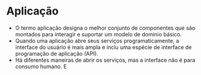 # Aplicação

- O termo aplicação designa o melhor conjunto de componentes que são montados para interagir e suportar um modelo de dominio básico.
- Quando uma aplicação abre seus serviços programaticamente, a interface do usuário é mais ampla e inclu uma espécie de interface de programação de aplicação (API).
- Há diferentes maneiras de abrir os serviços, mas a interface não é para consumo humano. E
